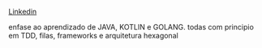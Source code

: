 
[Linkedin](https://www.linkedin.com/in/hugo-yukio-tiyoda-473b9715a/)

 enfase ao aprendizado de JAVA, KOTLIN  e GOLANG.
todas com principio em TDD, filas, frameworks e arquitetura hexagonal 



